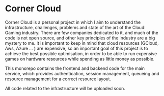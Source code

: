 ﻿# Corner Cloud

Corner Cloud is a personal project in which I aim to understand the infrastructure, challenges, problems and state of the art of the Cloud Gaming industry. There are few companies dedicated to it, and much of the code is not open source, and other key principles of the industry are a big mystery to me. It is important to keep in mind that cloud resources (GCloud, Aws, Azure ... ) are expensive, so an important goal of this project is to achieve the best possible optimisation, in order to be able to run expensive games on hardware resources while spending as little money as possible.

This monorepo contains the frontend and backend code for the main service, which provides authentication, session management, queueing and resource management for a correct resource layout. 

All code related to the infrastructure will be uploaded soon.

